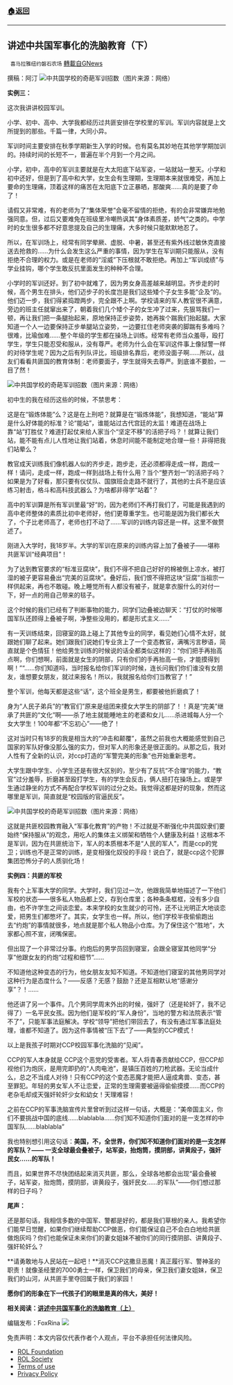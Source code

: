 ###  [:house:返回](README.md)
---


## 讲述中共国军事化的洗脑教育（下）
` 喜马拉雅纽约磐石农场` [轉載自GNews](https://gnews.org/zh-hans/2442395/)

撰稿：阿汀
 ![](https://assets.gnews.org/wp-content/uploads/2022/04/IMG_1499.jpg)中共国学校的奇葩军训招数（图片来源：网络） 

**实例三：**
 
这次我讲讲校园军训。
 
小学、初中、高中、大学我都经历过共匪安排在学校里的军训。军训内容就是上文所提到的那些。千篇一律，大同小异。
 
军训时间主要安排在秋季学期新生入学的时候。也有莫名其妙地在其他学学期加训的。持续时间的长短不一，普遍在半个月到一个月之间。
 
小学，初中，高中的军训主要就是在大太阳底下站军姿，一站就站一整天。小学和初中还好，但是到了高中和大学，女生会有生理期，生理期本来就很难受，再加上要命的生理痛，顶着这样的痛苦在太阳底下立正暴晒，那酸爽……真的是要了命了！
 
请假又非常难，有的老师为了“集体荣誉”会毫不留情的拒绝，有的会非常嫌弃地勉强同意。但，过后又要难免在班级里冷嘲热讽其“身体素质差，娇气”之类的。中学时的女生很多都不好意思提及自己的生理痛，大多时候只能默默地忍了。
 
所以，在军训场上，经常有同学晕厥、虚脱、中暑，甚至还有紫外线过敏休克直接送去抢救的……为什么会发生这么严重的事情，因为学生在军训期只能服从，没有拒绝不合理的权力。或是在老师的“淫威”下压根就不敢拒绝。再加上“军训成绩”与学业挂钩，哪个学生敢反抗里面发生的种种不合理。
 
小学时的军训还好。到了初中就难了，因为男女身高差越来越明显。齐步走的时候，高个男生在排头，他们迈步子的长度岂是我们这些矮个子女生多能“企及”的。他们迈一步，我们得紧捣蹬两步，完全跟不上啊。学校请来的军人教官很不满意，旁边的班主任就窜出来了，朝着我们几个矮个子的女生冲了过来，先狠骂我们一顿，再让我们把一条腿抬起来，原地保持正步姿势，她再挨个踹我们抬起腿。大家知道一个人一边要保持正步单腿站立姿势，一边要扛住老师突袭的脚踹有多难吗？很难，比瑜伽难……整个年级的学生都在操场上训练。经常有老师当众羞辱，殴打学生，学生只能忍受和服从，没有尊严。老师为什么会在军训这件事上像狱警一样的对待学生呢？因为之后有列队评比，班级排名靠后，老师没面子啊……所以，战友们看看共匪国的教育体制：老师要面子，学生就得失去尊严。到底谁不要脸，一目了然！

 ![](https://assets.gnews.org/wp-content/uploads/2022/04/IMG_1500.jpg)中共国学校的奇葩军训招数（图片来源：网络） 

初中生的我在经历这些的时候，不禁思考：
 
这是在“锻炼体能”么？这是在上刑吧？就算是在“锻炼体能”，我想知道，“能站”算是什么好体能的标准？论“能站”，谁能站过古代宫廷的太监！难道在战场上靠“站”打胜仗？难道打起仗来给人家当个“坚定不移”的活把子吗？！就算让我们站，能不能有点儿人性地让我们站着，休息时间能不能制定地合理一些！非得把我们站晕么？
 
教官成天训练我们像机器人似的齐步走，跑步走，还必须都得走成一样，跑成一样！请问，走成一样，跑成一样到战场上有什么用？当个“整齐划一”的活把子吗？如果是为了好看，那只要有仪仗队、国旗班会走路不就行了，其他的士兵不是应该练习射击，格斗和高科技武器么？为啥都非得学“站着”？
 
高中的军训算是所有军训里最“好”的，因为老师们不再打我们了，可能是我遇到的高中老师整体的素质比初中老师好，他们更尊重学生。也可能是因为我们都长大了，个子比老师高了，老师也打不动了……军训的训练内容还是一样。这里不做赘述了。
 
刚进入大学时，我18岁半。大学的军训在原来的训练内容上加了叠被子——堪称共匪军训“经典项目”！
 
为了达到教官要求的“标准豆腐块”，我们不得不把自己好好的棉被倒上凉水，被打湿的被子更容易叠出“完美的豆腐块”。叠好后，我们恨不得把这块“豆腐”当祖宗一样供起来，再也不敢碰。晚上睡觉所有人都没有被子，就是拿衣服什么的对付一下，好一点的用自己带来的毯子。
 
这个时候的我们已经有了判断事物的能力，同学们边叠被边聊天：“打仗的时候哪国军队还顾得上叠被子啊，净整些没用的，都是形式主义……”
 
有一天训练结束，回寝室的路上碰上了其他专业的同学，看见她们心情不太好，就跟她们聊了起来。她们跟我们说她们专业贪上了一个变态教官，满嘴污言秽语，简直就是个色情狂！他给男生训练的时候说的话全都类似这样的：“你们把手再抬高点啊，你们想啊，前面就是女生的阴部，只有你们的手再抬高一些，才能摸得到啊！”“……你们知道吗，当时报名给你们军训的时候，连长问我们你们谁没有女朋友，谁想要女朋友，就过来报名！所以，我就报名给你们当教官了！”
 
整个军训，他每天都是这些“话”，这个班全是男生，都要被他折磨疯了！
 
身为“人民子弟兵”的“教官们”原来是组团来摸女大学生的阴部了！！真是“完美”继承了共匪的“文化”啊——杀了地主就能睡地主的老婆和女儿……杀进城每人分一个女大学生！100年都“不忘初心”——绝了！
 
这对当时只有18岁的我是相当大的“冲击和颠覆”，虽然之前我也大概能感觉到自己国家的军队好像没那么强的实力，但对军人的形象还是很正面的。从那之后，我对人性有了全新的认识，对ccp打造的“军警完美的形象”也开始重新思考。
 
大学生跟中学生、小学生还是有很大区别的，至少有了反抗“不合理”的能力，“教官”过分羞辱，折磨甚至殴打学生，有的学生会反击，俩人扭打在操场上。或是学生通过静坐的方式不再配合学校军训的过分之处。我觉得这都是好的现象，然而这哪里是军训，简直就是“校园版的官逼民反”。

 ![](https://assets.gnews.org/wp-content/uploads/2022/04/IMG_1502.jpg)中共国学校的奇葩军训招数（图片来源：网络） 

这就是共匪校园教育融入“军事化教育”的产物！不过就是不断强化中共国奴隶们要始终“保持服从”的观念，用吃人的集体主义绑架和牺牲个人健康及利益！这根本不是军训，因为在共匪统治下，军人的本质根本不是“人民的军人”，而是ccp的党卫；训练也不是正常的训练，是变相强化奴役的手段！说白了，就是ccp这个犯罪集团恐怖分子的人质驯化场！

**实例四：共匪的军校**
 
我有个上军事大学的同学。大学时，我们见过一次，他跟我简单地描述了一下他们军校的状态——很多私人物品都上交，存到仓库里；各种条条框框，没有多少自由，也不许学生之间谈恋爱。本来学校的女生就少的可怜，还不让光明正大地谈恋爱，把男生们都憋坏了。其实，女学生也一样。所以，他们学校半夜偷偷跑出去“约炮”的事情就很多，地点就是那个私人物品小仓库。为了保住这个“胜地”，大家都心照不宣，闭嘴保密。
 
但出现了一个非常过分事。约炮后的男学员回到寝室，会跟全寝室其他同学“分享”他跟女友的约炮“过程和细节”……
 
不知道他这种变态的行为，他女朋友友知不知道。不知道他们寝室的其他男同学对这种行为是态度什么？——反感？无感？鼓励？还是互相默认地“感谢分享”？！……
 
他还讲了另一个事件。几个男同学周末外出的时候，强奸了（还是轮奸了，我不记得了）一名平民女孩。因为他们是军校的“军人身份”，当地的警方和法院表示“管不了”，只能军事法庭解决。学校“领导”把他们带回去了，有没有通过军事法庭处理，谁都不知道了。因为这件事情被“压下去”了——典型的CCP模式！
 
以上是我孩子时期对CCP校园军事化洗脑的“见闻”。
 
CCP的军人本身就是 CCP这个恶党的受害者。军人将青春贡献给CCP，但CCP却视他们为炮灰，是用完即扔的“人肉电池”，是镇压百姓的刀枪武器。无论当成什么，总之不当成人对待！只有CCP的这个变态恶魔才能把人逼成禽兽、变态，甚至罪犯。年轻的男女军人不让恋爱，正常的生理需要被逼得偷偷摸摸……而CCP的老杂毛却成天强奸轮奸少女和幼女！天理难容！
 
之前在CCP的军事洗脑宣传片里曾听到过这样一句话，大概是：“美帝国主义，你们不要挑战中国的底线……blablabla……你们知不知道你们面对的是一支怎样的中国军队……blablabla”
 
我也特别想引用这句话：**美国，不，全世界，你们知不知道你们面对的是一支怎样的军队？—— 一支全球最会叠被子，站军姿，抬炮筒，摸阴部，讲黄段子，强奸民女……的军队！**
 
而且，如果世界不尽快团结起来消灭共匪，那么，全球各地都会出现“最会叠被子，站军姿，抬炮筒，摸阴部，讲黄段子，强奸民女……的军队”——你们想过那样的日子吗？

**尾声：**
 
还是那句话，我相信多数的中国军、警都是好的，都是我们草根的亲人。我希望你们能早日觉醒，如果你们继续帮助CCP做恶，你们能保证自己不会白白地给共匪做炮灰吗？你们也能保证未来你们的妻女姐妹不被你们的同行摸阴部、讲黄段子、强奸轮奸么？
 
**请勇敢地与人民站在一起吧！**消灭CCP这撒旦恶魔！真正履行军、警神圣的职责！就像圣经里的7000勇士一样，保卫我们的母亲，保卫我们妻女姐妹，保卫我们的山河，从共匪手里夺回属于我们的家园！
 
**愿你们的形象在下一代孩子们的眼里是真的伟大，美好！**

**相关阅读：[讲述中共国军事化的洗脑教育（上）](https://gnews.org/zh-hans/2427413/)**
 
编辑发布：FoxRina
 ![](https://assets.gnews.org/wp-content/uploads/2022/03/IMG_3856.jpg) 

免责声明：本文内容仅代表作者个人观点，平台不承担任何法律风险。
  
- [ROL Foundation](https://rolfoundation.org/)
- [ROL Society](https://rolsociety.org/)
- [Terms of use](https://gnews.org/terms-of-use-3/)
- [Privacy Policy](https://gnews.org/privacy-policy/)
